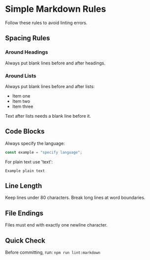 # Simple Markdown Rules

Follow these rules to avoid linting errors.

## Spacing Rules

### Around Headings

Always put blank lines before and after headings.

### Around Lists

Always put blank lines before and after lists:

- Item one
- Item two
- Item three

Text after lists needs a blank line before it.

## Code Blocks

Always specify the language:

```javascript
const example = "specify language";
```

For plain text use 'text':

```text
Example plain text
```

## Line Length

Keep lines under 80 characters. Break long lines at word boundaries.

## File Endings

Files must end with exactly one newline character.

## Quick Check

Before committing, run: `npm run lint:markdown`
